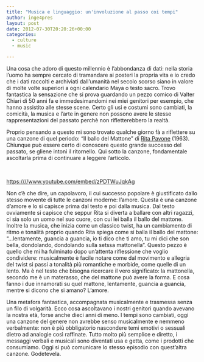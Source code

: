 ```yaml
---
title: "Musica e linguaggio: un'involuzione al passo coi tempi"
author: inge4pres
layout: post
date: 2012-07-30T20:20:26+00:00
categories:
  - culture
  - music

---
```

Una cosa che adoro di questo millennio è l&#8217;abbondanza di dati: nella storia l&#8217;uomo ha sempre cercato di tramandare ai posteri la propria vita e io credo che i dati raccolti e archiviati dall&#8217;umanità nel secolo scorso siano in valore di molte volte superiori a ogni calendario Maya o testo sacro. Trovo fantastica la sensazione che si prova guardando un pezzo comico di Valter Chiari di 50 anni fa e immedesimandomi nei miei genitori per esempio, che hanno assistito alle stesse scene. Certo gli usi e costumi sono cambiati, la comicità, la musica e l&#8217;arte in genere non possono avere le stesse rappresentazioni del passato perchè non rifletterebbero la realtà.

Proprio pensando a questo mi sono trovato qualche giorno fà a riflettere su una canzone di quel periodo: &#8220;Il ballo del Mattone&#8221; di <a title="Rita Pavone" href="http://it.wikipedia.org/wiki/Rita_Pavone" target="_blank">Rita Pavone</a> (1963). Chiunque può essere certo di conoscere questo grande successo del passato, se gliene intoni il ritornello. Qui sotto la canzone, fondamentale ascoltarla prima di continuare a leggere l&#8217;articolo.

&nbsp;

<https:////www.youtube.com/embed/zPDTWuJqkAg>
  
Non c&#8217;è che dire, un capolavoro, il cui successo popolare è giustificato dallo stesso movente di tutte le canzoni moderne: l&#8217;amore. Questa è una canzone d&#8217;amore e lo si capisce prima dal testo e poi dalla musica. Dal testo ovviamente si capisce che seppur Rita si diverta a ballare con altri ragazzi, ci sia solo un uomo nel suo cuore, con cui lei balla il ballo del mattone. Inoltre la musica, che inizia come un classico twist, ha un cambiamento di ritmo e tonalità proprio quando Rita spiega come si balla il ballo del mattone: &#8220;&#8230;lentamente, guancia a guancia, io ti dico che ti amo, tu mi dici che son bella, dondolando, dondolando sulla setssa mattonella&#8221;. Questo pezzo è quello che mi ha fulminato dopo un&#8217;attenta riflessione che voglio condividere: musicalmente è facile notare come dal movimento e allegria del twist si passi a tonalità più romantiche e morbide, come quelle di un lento. Ma è nel testo che bisogna ricercare il vero significato: la mattonella, secondo me è un materasso, che del mattone può avere la forma. E cosa fanno i due innamorati su quel mattone, lentamente, guancia a guancia, mentre si dicono che si amano? L&#8217;amore.

Una metafora fantastica, accompagnata musicalmente e trasmessa senza un filo di volgarità. Ecco cosa ascoltavano i nostri genitori quando avevano la nostra età, forse anche dieci anni di meno. I tempi sono cambiati, oggi una canzone del genere non avrebbe senso musicalmente e nemmeno verbalmente: non è più obbligatorio nascondere temi emotivi o sessuali dietro ad analogie così raffinate. Tutto molto più semplice e diretto, i messaggi verbali e musicali sono diventati usa e getta, come i prodotti che consumiamo. Oggi si può comunicare lo stesso episodio con quest&#8217;altra canzone. Godetevela.

&nbsp;